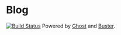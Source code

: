 # Blog
[![Build Status](https://travis-ci.org/danielamorais/danielamorais.github.io.svg?branch=master)](https://travis-ci.org/danielamorais/danielamorais.github.io)
Powered by [Ghost](http://ghost.org) and [Buster](https://github.com/axitkhurana/buster/).
